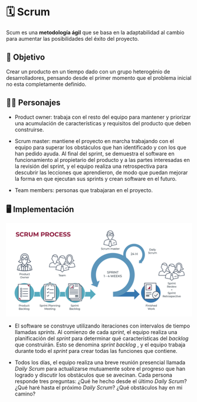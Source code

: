 <!--
Realizar un markdown comentando las caracteristicas de la metodología Scrum
-->

# 🗓️​ Scrum

Scum es una **metodología ágil** que se basa en la adaptabilidad al cambio para aumentar las posibilidades del éxito del proyecto.

## 🎯​ Objetivo

Crear un producto en un tiempo dado con un grupo heterogénio de desarrolladores, pensando desde el primer momento que el problema inicial no esta completamente definido.

## 👨‍💻​ Personajes

- Product owner: trabaja con el resto del equipo para mantener y priorizar una acumulación de características y requisitos del producto que deben construirse.

- Scrum master: mantiene el proyecto en marcha trabajando con el equipo para superar los obstáculos que han identificado y con los que han pedido ayuda. Al final del sprint, se demuestra el software en funcionamiento al propietario del producto y a las partes interesadas en la revisión del sprint, y el equipo realiza una retrospectiva para descubrir las lecciones que aprendieron, de modo que puedan mejorar la forma en que ejecutan sus sprints y crean software en el futuro.

- Team members: personas que trabajaran en el proyecto. 

## 🖥️ Implementación

![scrum](Scrum-Process_Articulo_Semana-32_2022_1-scaled.jpg)

- El software se construye utilizando iteraciones con intervalos de tiempo llamadas *sprints*. Al comienzo de cada *sprint*, el equipo realiza una planificación del *sprint* para determinar qué características del *backlog* que construirán. Esto se denomina *sprint backlog* , y el equipo trabaja durante todo el *sprint* para crear todas las funciones que contiene.

- Todos los días, el equipo realiza una breve reunión presencial llamada *Daily Scrum* para actualizarse mutuamente sobre el progreso que han logrado y discutir los obstáculos que se avecinan. Cada persona responde tres preguntas: ¿Qué he hecho desde el último *Daily Scrum*? ¿Qué haré hasta el próximo *Daily Scrum*? ¿Qué obstáculos hay en mi camino?